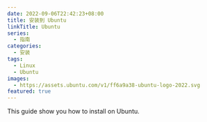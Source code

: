 ```yaml
---
date: 2022-09-06T22:42:23+08:00
title: 安装到 Ubuntu
linkTitle: Ubuntu
series:
  - 指南
categories:
  - 安装
tags:
  - Linux
  - Ubuntu
images:
  - https://assets.ubuntu.com/v1/ff6a9a38-ubuntu-logo-2022.svg
featured: true
---
```


This guide show you how to install on Ubuntu.
